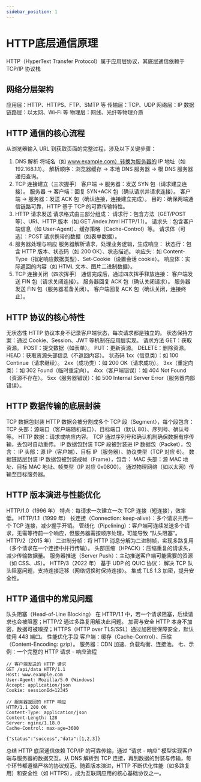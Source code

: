 ```yaml
---
sidebar_position: 1
---
```


# HTTP底层通信原理
HTTP（HyperText Transfer Protocol）属于应用层协议，其底层通信依赖于 TCP/IP 协议栈

## 网络分层架构
应用层：HTTP、HTTPS、FTP、SMTP 等
传输层：TCP、UDP
网络层：IP
数据链路层：以太网、Wi-Fi 等
物理层：网线、光纤等物理介质

## HTTP 通信的核心流程
从浏览器输入 URL 到获取页面的完整过程，涉及以下关键步骤：

1. DNS 解析
将域名（如 www.example.com）转换为服务器的 IP 地址（如 192.168.1.1）。
解析顺序：浏览器缓存 → 本地 DNS 服务器 → 根 DNS 服务器递归查询。
2. TCP 连接建立（三次握手）
客户端 → 服务器：发送 SYN 包（请求建立连接）。
服务器 → 客户端：回复 SYN+ACK 包（确认请求并请求连接）。
客户端 → 服务器：发送 ACK 包（确认连接，连接建立完成）。
目的：确保两端通信链路可靠，HTTP 基于 TCP 的可靠传输特性。
3. HTTP 请求发送
请求格式由三部分组成：
请求行：包含方法（GET/POST 等）、URI、HTTP 版本（如 GET /index.html HTTP/1.1）。
请求头：包含客户端信息（如 User-Agent）、缓存策略（Cache-Control）等。
请求体（可选）：POST 请求携带的数据（如表单数据）。
4. 服务器处理与响应
服务器解析请求，处理业务逻辑，生成响应：
状态行：包含 HTTP 版本、状态码（如 200 OK）、状态描述。
响应头：如 Content-Type（指定响应数据类型）、Set-Cookie（设置会话 cookie）。
响应体：实际返回的内容（如 HTML 文本、图片二进制数据）。
5. TCP 连接关闭（四次挥手）
通信完成后，通过四次挥手释放连接：
客户端发送 FIN 包（请求关闭连接）。
服务器回复 ACK 包（确认关闭请求）。
服务器发送 FIN 包（服务器准备关闭）。
客户端回复 ACK 包（确认关闭，连接终止）。

## HTTP 协议的核心特性
无状态性
HTTP 协议本身不记录客户端状态，每次请求都是独立的。
状态保持方案：通过 Cookie、Session、JWT 等机制在应用层实现。
请求方法
GET：获取资源。
POST：提交数据（如表单）。
PUT：更新资源。
DELETE：删除资源。
HEAD：获取资源头部信息（不返回内容）。
状态码
1xx（信息类）：如 100 Continue（请求继续）。
2xx（成功类）：如 200 OK（请求成功）。
3xx（重定向类）：如 302 Found（临时重定向）。
4xx（客户端错误）：如 404 Not Found（资源不存在）。
5xx（服务器错误）：如 500 Internal Server Error（服务器内部错误）。
## HTTP 数据传输的底层封装
TCP 数据包封装
HTTP 数据会被分割成多个 TCP 段（Segment），每个段包含：
TCP 头部：源端口（客户端随机端口）、目标端口（默认 80）、序列号、确认号等。
HTTP 数据：请求或响应内容。
TCP 通过序列号和确认机制确保数据有序传输，丢包时自动重传。
IP 数据包封装
TCP 段被封装进 IP 数据包（Packet），包含：
IP 头部：源 IP（客户端）、目标 IP（服务器）、协议类型（TCP 对应 6）。
数据链路层封装
IP 数据包被封装成帧（Frame），包含：
MAC 头部：源 MAC 地址、目标 MAC 地址、帧类型（IP 对应 0x0800）。
通过物理网络（如以太网）传输至目标服务器。

## HTTP 版本演进与性能优化
HTTP/1.0（1996 年）
特点：每请求一次建立一次 TCP 连接（短连接），效率低。
HTTP/1.1（1999 年）
长连接（Connection: keep-alive）：多个请求共用一个 TCP 连接，减少握手开销。
管线化（Pipelining）：客户端可连续发送多个请求，无需等待前一个响应，但服务器需按顺序处理，可能导致 “队头阻塞”。
HTTP/2（2015 年）
二进制分帧：将 HTTP 消息分解为二进制帧，实现多路复用（多个请求在一个连接中并行传输）。
头部压缩（HPACK）：压缩重复的请求头，减少传输数据量。
服务器推送（Server Push）：主动推送客户端可能需要的资源（如 CSS、JS）。
HTTP/3（2022 年）
基于 UDP 的 QUIC 协议：
解决 TCP 队头阻塞问题，支持连接迁移（网络切换时保持连接）。
集成 TLS 1.3 加密，提升安全性。

## HTTP 通信中的常见问题
队头阻塞（Head-of-Line Blocking）
在 HTTP/1.1 中，若一个请求阻塞，后续请求也会被阻塞；HTTP/2 通过多路复用解决此问题。
加密与安全
HTTP 本身不加密，数据可被嗅探；HTTPS（HTTP over TLS/SSL）通过加密层保障安全，默认使用 443 端口。
性能优化手段
客户端：缓存（Cache-Control）、压缩（Content-Encoding: gzip）。
服务器：CDN 加速、负载均衡、连接池。
七、示例：一个完整的 HTTP 请求 - 响应流程
```plaintext
// 客户端发送的 HTTP 请求
GET /api/data HTTP/1.1
Host: www.example.com
User-Agent: Mozilla/5.0 (Windows)
Accept: application/json
Cookie: sessionId=12345

// 服务器返回的 HTTP 响应
HTTP/1.1 200 OK
Content-Type: application/json
Content-Length: 128
Server: nginx/1.18.0
Cache-Control: max-age=3600

{"status":"success","data":[1,2,3]}
```


总结
HTTP 底层通信依赖 TCP/IP 的可靠传输，通过 “请求 - 响应” 模型实现客户端与服务器的数据交互。从 DNS 解析到 TCP 连接，再到数据的封装与传输，每个环节都遵循严格的协议规范。随着版本演进，HTTP 不断优化性能（如多路复用）和安全性（如 HTTPS），成为互联网应用的核心基础协议之一。
